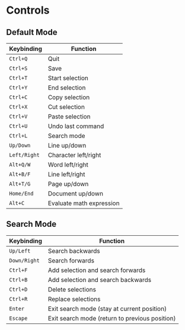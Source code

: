 # Controls

## Default Mode
| Keybinding   | Function                 |
|--------------|--------------------------|
| `Ctrl+Q`     | Quit                     |
| `Ctrl+S`     | Save                     |
| `Ctrl+T`     | Start selection          |
| `Ctrl+Y`     | End selection            |
| `Ctrl+C`     | Copy selection           |
| `Ctrl+X`     | Cut selection            |
| `Ctrl+V`     | Paste selection          |
| `Ctrl+U`     | Undo last command        |
| `Ctrl+L`     | Search mode              |
| `Up/Down`    | Line up/down             |
| `Left/Right` | Character left/right     |
| `Alt+Q/W`    | Word left/right          |
| `Alt+B/F`    | Line left/right          |
| `Alt+T/G`    | Page up/down             |
| `Home/End`   | Document up/down         |
| `Alt+C`      | Evaluate math expression |

## Search Mode
| Keybinding   | Function                                       |
|--------------|------------------------------------------------|
| `Up/Left`    | Search backwards                               |
| `Down/Right` | Search forwards                                |
| `Ctrl+F`     | Add selection and search forwards              |
| `Ctrl+B`     | Add selection and search backwards             |
| `Ctrl+D`     | Delete selections                              |
| `Ctrl+R`     | Replace selections                             |
| `Enter`      | Exit search mode (stay at current position)    |
| `Escape`     | Exit search mode (return to previous position) |
